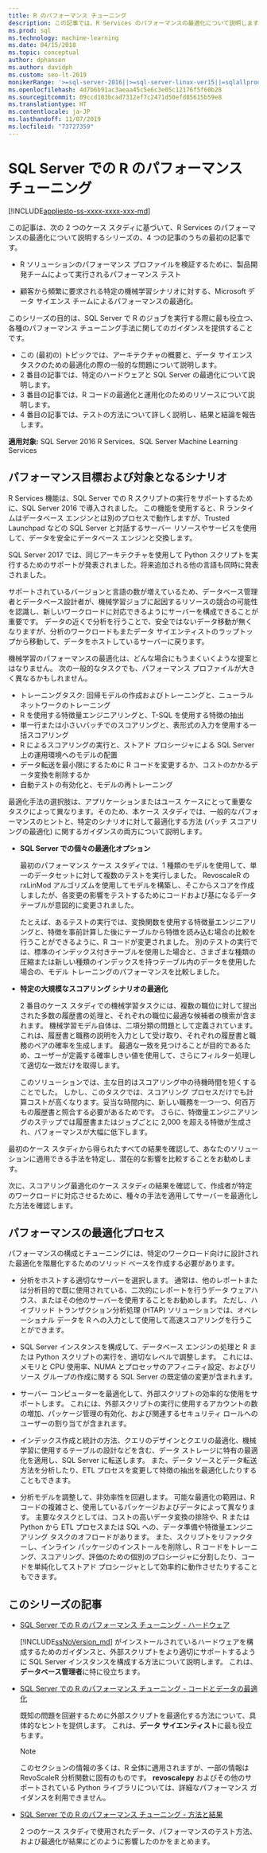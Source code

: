 ```yaml
---
title: R のパフォーマンス チューニング
description: この記事では、R Services のパフォーマンスの最適化について説明します。
ms.prod: sql
ms.technology: machine-learning
ms.date: 04/15/2018
ms.topic: conceptual
author: dphansen
ms.author: davidph
ms.custom: seo-lt-2019
monikerRange: '>=sql-server-2016||>=sql-server-linux-ver15||=sqlallproducts-allversions'
ms.openlocfilehash: 4d7b6b91ac3aeaa45c5e6c3e05c12176f5f60b28
ms.sourcegitcommit: 09ccd103bcad7312ef7c2471d50efd85615b59e8
ms.translationtype: HT
ms.contentlocale: ja-JP
ms.lasthandoff: 11/07/2019
ms.locfileid: "73727359"
---
```

# <a name="performance-tuning-for-r-in-sql-server"></a>SQL Server での R のパフォーマンス チューニング
[!INCLUDE[appliesto-ss-xxxx-xxxx-xxx-md](../../includes/appliesto-ss-xxxx-xxxx-xxx-md.md)]

この記事は、次の 2 つのケース スタディに基づいて、R Services のパフォーマンスの最適化について説明するシリーズの、4 つの記事のうちの最初の記事です。

- R ソリューションのパフォーマンス プロファイルを検証するために、製品開発チームによって実行されるパフォーマンス テスト

- 顧客から頻繁に要求される特定の機械学習シナリオに対する、Microsoft データ サイエンス チームによるパフォーマンスの最適化。

このシリーズの目的は、SQL Server で R のジョブを実行する際に最も役立つ、各種のパフォーマンス チューニング手法に関してのガイダンスを提供することです。

+ この (最初の) トピックでは、アーキテクチャの概要と、データ サイエンス タスクのための最適化の際の一般的な問題について説明します。
+ 2 番目の記事では、特定のハードウェアと SQL Server の最適化について説明します。
+ 3 番目の記事では、R コードの最適化と運用化のためのリソースについて説明します。
+ 4 番目の記事では、テストの方法について詳しく説明し、結果と結論を報告します。

**適用対象:** SQL Server 2016 R Services、SQL Server Machine Learning Services

## <a name="performance-goals-and-targeted-scenarios"></a>パフォーマンス目標および対象となるシナリオ

R Services 機能は、SQL Server での R スクリプトの実行をサポートするために、SQL Server 2016 で導入されました。 この機能を使用すると、R ランタイムはデータベース エンジンとは別のプロセスで動作しますが、Trusted Launchpad などの SQL Server と対話するサーバー リソースやサービスを使用して、データを安全にデータベース エンジンと交換します。

SQL Server 2017 では、同じアーキテクチャを使用して Python スクリプトを実行するためのサポートが発表されました。将来追加される他の言語も同時に発表されました。

サポートされているバージョンと言語の数が増えているため、データベース管理者とデータベース設計者が、機械学習ジョブに起因するリソースの競合の可能性を認識し、新しいワークロードに対応できるようにサーバーを構成できることが重要です。 データの近くで分析を行うことで、安全ではないデータ移動が無くなりますが、分析のワークロードもまたデータ サイエンティストのラップトップから移動して、データをホストしているサーバーに戻ります。

機械学習のパフォーマンスの最適化は、どんな場合にもうまくいくような提案とはなりません。 次の一般的なタスクでも、パフォーマンス プロファイルが大きく異なるかもしれません。

- トレーニングタスク: 回帰モデルの作成およびトレーニングと、ニューラル ネットワークのトレーニング
- R を使用する特徴量エンジニアリングと、T-SQL を使用する特徴の抽出
- 単一行または小さいバッチでのスコアリングと、表形式の入力を使用する一括スコアリング
- R によるスコアリングの実行と、ストアド プロシージャによる SQL Server 上の運用環境へのモデルの配置
- データ転送を最小限にするために R コードを変更するか、コストのかかるデータ変換を削除するか
- 自動テストの有効化と、モデルの再トレーニング

最適化手法の選択肢は、アプリケーションまたはユース ケースにとって重要なタスクによって異なります。そのため、本ケース スタディでは、一般的なパフォーマンスのヒントと、特定のシナリオに対して最適化する方法 (バッチ スコアリングの最適化) に関するガイダンスの両方について説明します。

+ **SQL Server での個々の最適化オプション**

    最初のパフォーマンス ケース スタディでは、1 種類のモデルを使用して、単一のデータセットに対して複数のテストを実行しました。 RevoscaleR の rxLinMod アルゴリズムを使用してモデルを構築し、そこからスコアを作成しましたが、各変更の影響をテストするためにコードおよび基になるデータ テーブルが意図的に変更されました。

    たとえば、あるテストの実行では、変換関数を使用する特徴量エンジニアリングと、特徴を事前計算した後にテーブルから特徴を読み込む場合の比較を行うことができるように、R コードが変更されました。 別のテストの実行では、標準のインデックス付きテーブルを使用した場合と、さまざまな種類の圧縮または新しい種類のインデックスを持つテーブル内のデータを使用した場合の、モデル トレーニングのパフォーマンスを比較しました。

+ **特定の大規模なスコアリング シナリオの最適化**

    2 番目のケース スタディでの機械学習タスクには、複数の職位に対して提出された多数の履歴書の処理と、それぞれの職位に最適な候補者の検索が含まれます。 機械学習モデル自体は、二項分類の問題として定義されています。これは、履歴書と職務の説明を入力として受け取り、それぞれの履歴書と職務のペアの確率を生成します。 最適な一致を見つけることが目的であるため、ユーザーが定義する確率しきい値を使用して、さらにフィルター処理して適切な一致だけを取得します。

    このソリューションでは、主な目的はスコアリング中の待機時間を短くすることでした。 しかし、このタスクでは、スコアリング プロセスだけでも計算コストが高くなります。妥当な時間内に、新しい職務を一つ一つ、何百万もの履歴書と照合する必要があるためです。 さらに、特徴量エンジニアリングのステップでは履歴書またはジョブごとに 2,000 を超える特徴が生成され、パフォーマンスが大幅に低下します。

最初のケース スタディから得られたすべての結果を確認して、あなたのソリューションに適用できる手法を特定し、潜在的な影響を比較することをお勧めします。

次に、スコアリング最適化のケース スタディの結果を確認して、作成者が特定のワークロードに対応させるために、種々の手法を適用してサーバーを最適化した方法を確認します。

## <a name="performance-optimization-process"></a>パフォーマンスの最適化プロセス

パフォーマンスの構成とチューニングには、特定のワークロード向けに設計された最適化を階層化するためのソリッド ベースを作成する必要があります。

- 分析をホストする適切なサーバーを選択します。 通常は、他のレポートまたは分析目的で既に使用されている、二次的にレポートを行うデータ ウェアハウス、またはその他のサーバーを使用することをお勧めします。 ただし、ハイブリッド トランザクション分析処理 (HTAP) ソリューションでは、オペレーショナル データを R への入力として使用して高速スコアリングを行うことができます。

- SQL Server インスタンスを構成して、データベース エンジンの処理と R または Python スクリプトの実行を、適切なレベルで調整します。 これには、メモリと CPU 使用率、NUMA とプロセッサのアフィニティ設定、およびリソース グループの作成に関する SQL Server の既定値の変更が含まれます。

- サーバー コンピューターを最適化して、外部スクリプトの効率的な使用をサポートします。 これには、外部スクリプトの実行に使用するアカウントの数の増加、パッケージ管理の有効化、および関連するセキュリティ ロールへのユーザーの割り当てが含まれます。

- インデックス作成と統計の方法、クエリのデザインとクエリの最適化、機械学習に使用するテーブルの設計などを含む、データ ストレージに特有の最適化を適用し、SQL Server に転送します。 また、データ ソースとデータ転送方法を分析したり、ETL プロセスを変更して特徴の抽出を最適化したりすることもできます。

- 分析モデルを調整して、非効率性を回避します。 可能な最適化の範囲は、R コードの複雑さと、使用しているパッケージおよびデータによって異なります。 主要なタスクとしては、コストの高いデータ変換の排除や、R または Python から ETL プロセスまたは SQL への、データ準備や特徴量エンジニアリング タスクのオフロードがあります。 また、スクリプトをリファクターし、インライン パッケージのインストールを削除し、R コードをトレーニング、スコアリング、評価のための個別のプロシージャに分割したり、コードを単純化してストアド プロシージャとして効率的に動作させたりすることもできます。

## <a name="articles-in-this-series"></a>このシリーズの記事

+ [SQL Server での R のパフォーマンス チューニング - ハードウェア](../r/sql-server-configuration-r-services.md)

    [!INCLUDE[ssNoVersion_md](../../includes/ssnoversion-md.md)] がインストールされているハードウェアを構成するためのガイダンスと、外部スクリプトをより適切にサポートするように SQL Server インスタンスを構成する方法について説明します。 これは、**データベース管理者**に特に役立ちます。

+ [SQL Server での R のパフォーマンス チューニング - コードとデータの最適化](../r/r-and-data-optimization-r-services.md)

    既知の問題を回避するために外部スクリプトを最適化する方法について、具体的なヒントを提供します。 これは、**データ サイエンティスト**に最も役立ちます。

    > [!NOTE]
    > このセクションの情報の多くは、R 全体に適用されますが、一部の情報は RevoScaleR 分析関数に固有のものです。 **revoscalepy** およびその他のサポートされている Python ライブラリについては、詳細なパフォーマンス ガイダンスを利用できません。
    >

+ [SQL Server での R のパフォーマンス チューニング - 方法と結果](../r/performance-case-study-r-services.md)

    2 つのケース スタディで使用されたデータ、パフォーマンスのテスト方法、および最適化が結果にどのように影響したのかをまとめます。
